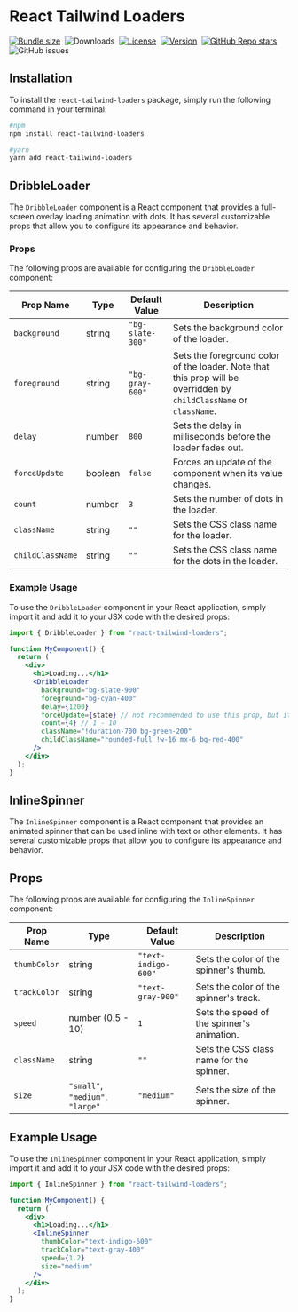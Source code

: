 # **React Tailwind Loaders**

[![Bundle size](https://img.shields.io/bundlephobia/min/react-tailwind-loaders/latest?style=for-the-badge&color=3178c6)](https://bundlephobia.com/package/react-tailwind-loaders@latest)&nbsp;
![Downloads](https://img.shields.io/npm/dt/react-tailwind-loaders?style=for-the-badge)&nbsp;
[![License](https://img.shields.io/npm/l/react-tailwind-loaders?style=for-the-badge&color=efb103)](https://github.com/m10rten/react-tailwind-loaders/blob/main/LICENSE)&nbsp;
[![Version](https://img.shields.io/npm/v/react-tailwind-loaders?style=for-the-badge&color=cb3837&logo=npm)](https://www.npmjs.com/package/react-tailwind-loaders)&nbsp;
[![GitHub Repo stars](https://img.shields.io/github/stars/m10rten/react-tailwind-loaders?color=E9E9E9&logo=Github&style=for-the-badge)](https://www.github.com/m10rten/react-tailwind-loaders)&nbsp;
![GitHub issues](https://img.shields.io/github/issues-raw/m10rten/react-tailwind-loaders?label=issues&style=for-the-badge)

## Installation

To install the `react-tailwind-loaders` package, simply run the following command in your terminal:

```bash
#npm
npm install react-tailwind-loaders
```

```bash
#yarn
yarn add react-tailwind-loaders
```

## DribbleLoader

The `DribbleLoader` component is a React component that provides a full-screen overlay loading animation with dots. It has several customizable props that allow you to configure its appearance and behavior.

### Props

The following props are available for configuring the `DribbleLoader` component:

<!-- prettier-ignore -->
| Prop Name | Type | Default Value | Description |
| --- | --- | --- | --- |
| `background` | string | `"bg-slate-300"` | Sets the background color of the loader. |
| `foreground` | string | `"bg-gray-600"` | Sets the foreground color of the loader. Note that this prop will be overridden by `childClassName` or `className`. |
| `delay` | number | `800` | Sets the delay in milliseconds before the loader fades out. |
| `forceUpdate` | boolean | `false` | Forces an update of the component when its value changes. |
| `count` | number | `3` | Sets the number of dots in the loader. |
| `className` | string | `""` | Sets the CSS class name for the loader. |
| `childClassName` | string | `""` | Sets the CSS class name for the dots in the loader. |

### Example Usage

To use the `DribbleLoader` component in your React application, simply import it and add it to your JSX code with the desired props:

```jsx
import { DribbleLoader } from "react-tailwind-loaders";

function MyComponent() {
  return (
    <div>
      <h1>Loading...</h1>
      <DribbleLoader
        background="bg-slate-900"
        foreground="bg-cyan-400"
        delay={1200}
        forceUpdate={state} // not recommended to use this prop, but it's here if you need it
        count={4} // 1 - 10
        className="!duration-700 bg-green-200"
        childClassName="rounded-full !w-16 mx-6 bg-red-400"
      />
    </div>
  );
}
```

## InlineSpinner

The `InlineSpinner` component is a React component that provides an animated spinner that can be used inline with text or other elements. It has several customizable props that allow you to configure its appearance and behavior.

## Props

The following props are available for configuring the `InlineSpinner` component:

<!-- prettier-ignore -->
| Prop Name | Type | Default Value | Description |
| --- | --- | --- | --- |
| `thumbColor` | string | `"text-indigo-600"` | Sets the color of the spinner's thumb. |
| `trackColor` | string | `"text-gray-900"` | Sets the color of the spinner's track. |
| `speed` | number (0.5 - 10) | `1` | Sets the speed of the spinner's animation. |
| `className` | string | `""` | Sets the CSS class name for the spinner. |
| `size` | `"small"`, `"medium"`, `"large"` | `"medium"` | Sets the size of the spinner. |

## Example Usage

To use the `InlineSpinner` component in your React application, simply import it and add it to your JSX code with the desired props:

```jsx
import { InlineSpinner } from "react-tailwind-loaders";

function MyComponent() {
  return (
    <div>
      <h1>Loading...</h1>
      <InlineSpinner
        thumbColor="text-indigo-600"
        trackColor="text-gray-400"
        speed={1.2}
        size="medium"
      />
    </div>
  );
}
```

